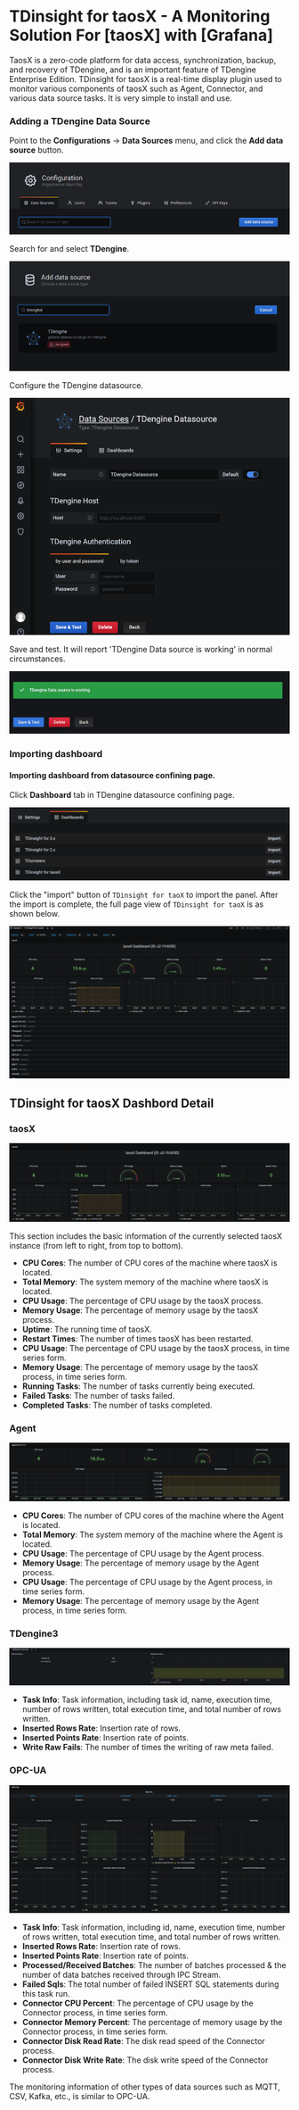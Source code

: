 # TDinsight for taosX - A Monitoring Solution For [taosX] with [Grafana]

TaosX is a zero-code platform for data access, synchronization, backup, and recovery of TDengine, and is an important feature of TDengine Enterprise Edition. 
TDinsight for taosX is a real-time display plugin used to monitor various components of taosX such as Agent, Connector, and various data source tasks. It is very simple to install and use.

### Adding a TDengine Data Source

Point to the **Configurations** -> **Data Sources** menu, and click the **Add data source** button.

![add datasource](../assets/howto-add-datasource-button.png)

Search for and select **TDengine**.

![add datasource](../assets/howto-add-datasource-tdengine.png)

Configure the TDengine datasource.

![datasource config](../assets/howto-add-datasource.png)

Save and test. It will report 'TDengine Data source is working' in normal circumstances.

![datasource testing](../assets/howto-add-datasource-test.png)

### Importing dashboard

#### Importing dashboard from datasource confining page.

Click **Dashboard** tab in TDengine datasource confining page.

![import dashboard and config](../assets/taosX-import.png)

Click the "import" button of `TDinsight for taoX` to import the panel. 
After the import is complete, the full page view of `TDinsight for taoX` is as shown below.

![dashboard](../assets/TDinsight-taosX-full.png)


## TDinsight for taosX Dashbord Detail

### taosX

![taosx-overview](../assets/taosX-main.png)

This section includes the basic information of the currently selected taosX instance (from left to right, from top to bottom).

- **CPU Cores**: The number of CPU cores of the machine where taosX is located.
- **Total Memory**: The system memory of the machine where taosX is located.
- **CPU Usage**: The percentage of CPU usage by the taosX process.
- **Memory Usage**: The percentage of memory usage by the taosX process.
- **Uptime**: The running time of taosX.
- **Restart Times**: The number of times taosX has been restarted.
- **CPU Usage**: The percentage of CPU usage by the taosX process, in time series form.
- **Memory Usage**: The percentage of memory usage by the taosX process, in time series form.
- **Running Tasks**: The number of tasks currently being executed.
- **Failed Tasks**: The number of tasks failed.
- **Completed Tasks**: The number of tasks completed.

### Agent

![taosx-agent](../assets/taosX-Agent.png)

- **CPU Cores**: The number of CPU cores of the machine where the Agent is located.
- **Total Memory**: The system memory of the machine where the Agent is located.
- **CPU Usage**: The percentage of CPU usage by the Agent process.
- **Memory Usage**: The percentage of memory usage by the Agent process.
- **CPU Usage**: The percentage of CPU usage by the Agent process, in time series form.
- **Memory Usage**: The percentage of memory usage by the Agent process, in time series form.

### TDengine3

![tdinsight-mnodes-overview](../assets/TDinsightV3-3-mnodes.png)

-  **Task Info**: Task information, including task id, name, execution time, number of rows written, total execution time, and total number of rows written.
-  **Inserted Rows Rate**: Insertion rate of rows.
-  **Inserted Points Rate**: Insertion rate of points.
-  **Write Raw Fails**: The number of times the writing of raw meta failed.

### OPC-UA

![tdinsight-mnodes-overview](../assets/taosX-opcua.png)

- **Task Info**: Task information, including id, name, execution time, number of rows written, total execution time, and total number of rows written.
- **Inserted Rows Rate**: Insertion rate of rows.
- **Inserted Points Rate**: Insertion rate of points.
- **Processed/Received Batches**: The number of batches processed & the number of data batches received through IPC Stream.
- **Failed Sqls**: The total number of failed INSERT SQL statements during this task run.
- **Connector CPU Percent**: The percentage of CPU usage by the Connector process, in time series form.
- **Connector Memory Percent**: The percentage of memory usage by the Connector process, in time series form.
- **Connector Disk Read Rate**: The disk read speed of the Connector process.
- **Connector Disk Write Rate**: The disk write speed of the Connector process.

The monitoring information of other types of data sources such as MQTT, CSV, Kafka, etc., is similar to OPC-UA.